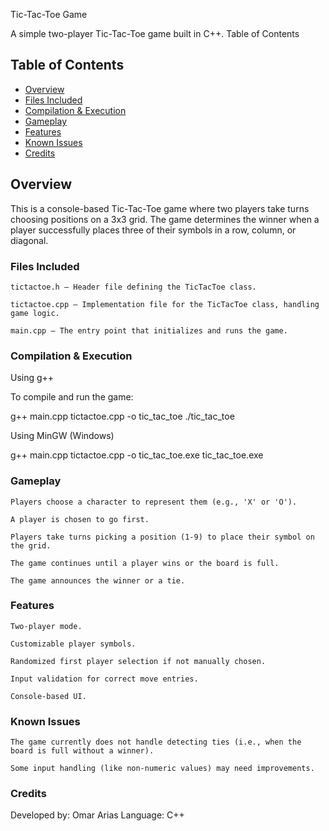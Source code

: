 Tic-Tac-Toe Game

A simple two-player Tic-Tac-Toe game built in C++.
Table of Contents
## Table of Contents
- [Overview](#overview)
- [Files Included](#files-included)
- [Compilation & Execution](#compilation--execution)
- [Gameplay](#gameplay)
- [Features](#features)
- [Known Issues](#known-issues)
- [Credits](#credits)

## Overview

This is a console-based Tic-Tac-Toe game where two players take turns choosing positions on a 3x3 grid. The game determines the winner when a player successfully places three of their symbols in a row, column, or diagonal.

### Files Included

    tictactoe.h – Header file defining the TicTacToe class.

    tictactoe.cpp – Implementation file for the TicTacToe class, handling game logic.

    main.cpp – The entry point that initializes and runs the game.

### Compilation & Execution
Using g++

To compile and run the game:

g++ main.cpp tictactoe.cpp -o tic_tac_toe
./tic_tac_toe

Using MinGW (Windows)

g++ main.cpp tictactoe.cpp -o tic_tac_toe.exe
tic_tac_toe.exe

### Gameplay

    Players choose a character to represent them (e.g., 'X' or 'O').

    A player is chosen to go first.

    Players take turns picking a position (1-9) to place their symbol on the grid.

    The game continues until a player wins or the board is full.

    The game announces the winner or a tie.

### Features

    Two-player mode.

    Customizable player symbols.

    Randomized first player selection if not manually chosen.

    Input validation for correct move entries.

    Console-based UI.

### Known Issues

    The game currently does not handle detecting ties (i.e., when the board is full without a winner).

    Some input handling (like non-numeric values) may need improvements.

### Credits

Developed by: Omar Arias
Language: C++
